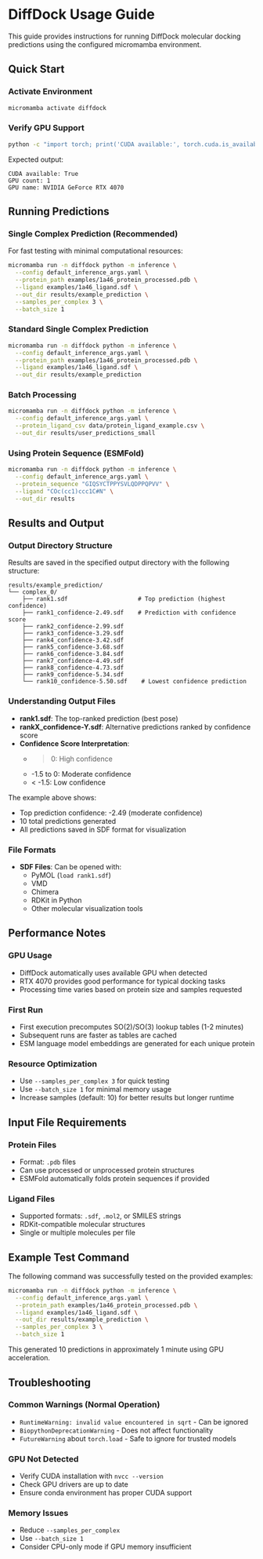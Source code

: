# DiffDock Usage Guide

This guide provides instructions for running DiffDock molecular docking predictions using the configured micromamba environment.

## Quick Start

### Activate Environment

```bash
micromamba activate diffdock
```

### Verify GPU Support

```bash
python -c "import torch; print('CUDA available:', torch.cuda.is_available()); print('GPU count:', torch.cuda.device_count()); print('GPU name:', torch.cuda.get_device_name(0) if torch.cuda.is_available() else 'No GPU')"
```

Expected output:
```
CUDA available: True
GPU count: 1
GPU name: NVIDIA GeForce RTX 4070
```

## Running Predictions

### Single Complex Prediction (Recommended)

For fast testing with minimal computational resources:

```bash
micromamba run -n diffdock python -m inference \
  --config default_inference_args.yaml \
  --protein_path examples/1a46_protein_processed.pdb \
  --ligand examples/1a46_ligand.sdf \
  --out_dir results/example_prediction \
  --samples_per_complex 3 \
  --batch_size 1
```

### Standard Single Complex Prediction

```bash
micromamba run -n diffdock python -m inference \
  --config default_inference_args.yaml \
  --protein_path examples/1a46_protein_processed.pdb \
  --ligand examples/1a46_ligand.sdf \
  --out_dir results/example_prediction
```

### Batch Processing

```bash
micromamba run -n diffdock python -m inference \
  --config default_inference_args.yaml \
  --protein_ligand_csv data/protein_ligand_example.csv \
  --out_dir results/user_predictions_small
```

### Using Protein Sequence (ESMFold)

```bash
micromamba run -n diffdock python -m inference \
  --config default_inference_args.yaml \
  --protein_sequence "GIQSYCTPPYSVLQDPPQPVV" \
  --ligand "COc(cc1)ccc1C#N" \
  --out_dir results
```

## Results and Output

### Output Directory Structure

Results are saved in the specified output directory with the following structure:

```
results/example_prediction/
└── complex_0/
    ├── rank1.sdf                    # Top prediction (highest confidence)
    ├── rank1_confidence-2.49.sdf    # Prediction with confidence score
    ├── rank2_confidence-2.99.sdf
    ├── rank3_confidence-3.29.sdf
    ├── rank4_confidence-3.42.sdf
    ├── rank5_confidence-3.68.sdf
    ├── rank6_confidence-3.84.sdf
    ├── rank7_confidence-4.49.sdf
    ├── rank8_confidence-4.73.sdf
    ├── rank9_confidence-5.34.sdf
    └── rank10_confidence-5.50.sdf    # Lowest confidence prediction
```

### Understanding Output Files

- **rank1.sdf**: The top-ranked prediction (best pose)
- **rankX_confidence-Y.sdf**: Alternative predictions ranked by confidence score
- **Confidence Score Interpretation**:
  - > 0: High confidence
  - -1.5 to 0: Moderate confidence  
  - < -1.5: Low confidence

The example above shows:
- Top prediction confidence: -2.49 (moderate confidence)
- 10 total predictions generated
- All predictions saved in SDF format for visualization

### File Formats

- **SDF Files**: Can be opened with:
  - PyMOL (`load rank1.sdf`)
  - VMD
  - Chimera
  - RDKit in Python
  - Other molecular visualization tools

## Performance Notes

### GPU Usage
- DiffDock automatically uses available GPU when detected
- RTX 4070 provides good performance for typical docking tasks
- Processing time varies based on protein size and samples requested

### First Run
- First execution precomputes SO(2)/SO(3) lookup tables (1-2 minutes)
- Subsequent runs are faster as tables are cached
- ESM language model embeddings are generated for each unique protein

### Resource Optimization
- Use `--samples_per_complex 3` for quick testing
- Use `--batch_size 1` for minimal memory usage
- Increase samples (default: 10) for better results but longer runtime

## Input File Requirements

### Protein Files
- Format: `.pdb` files
- Can use processed or unprocessed protein structures
- ESMFold automatically folds protein sequences if provided

### Ligand Files
- Supported formats: `.sdf`, `.mol2`, or SMILES strings
- RDKit-compatible molecular structures
- Single or multiple molecules per file


## Example Test Command

The following command was successfully tested on the provided examples:

```bash
micromamba run -n diffdock python -m inference \
  --config default_inference_args.yaml \
  --protein_path examples/1a46_protein_processed.pdb \
  --ligand examples/1a46_ligand.sdf \
  --out_dir results/example_prediction \
  --samples_per_complex 3 \
  --batch_size 1
```

This generated 10 predictions in approximately 1 minute using GPU acceleration.

## Troubleshooting

### Common Warnings (Normal Operation)
- `RuntimeWarning: invalid value encountered in sqrt` - Can be ignored
- `BiopythonDeprecationWarning` - Does not affect functionality
- `FutureWarning` about `torch.load` - Safe to ignore for trusted models

### GPU Not Detected
- Verify CUDA installation with `nvcc --version`
- Check GPU drivers are up to date
- Ensure conda environment has proper CUDA support

### Memory Issues
- Reduce `--samples_per_complex`
- Use `--batch_size 1`
- Consider CPU-only mode if GPU memory insufficient